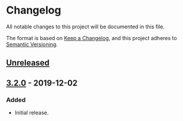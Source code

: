 # Changelog
All notable changes to this project will be documented in this file.

The format is based on [Keep a Changelog](https://keepachangelog.com/en/1.0.0/),
and this project adheres to [Semantic Versioning](https://semver.org/spec/v2.0.0.html).

## [Unreleased]

## [3.2.0] - 2019-12-02
### Added
- Initial release.

[Unreleased]: https://github.com/Colin-b/layabauth/compare/v3.2.0...HEAD
[3.2.0]: https://github.com/Colin-b/layabauth/releases/tag/v3.2.0
